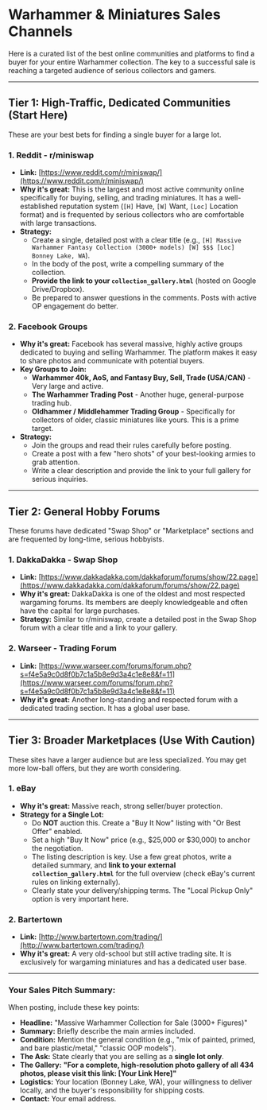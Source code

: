 # Warhammer & Miniatures Sales Channels

Here is a curated list of the best online communities and platforms to find a buyer for your entire Warhammer collection. The key to a successful sale is reaching a targeted audience of serious collectors and gamers.

---

## **Tier 1: High-Traffic, Dedicated Communities (Start Here)**

These are your best bets for finding a single buyer for a large lot.

### **1. Reddit - r/miniswap**
*   **Link:** [https://www.reddit.com/r/miniswap/](https://www.reddit.com/r/miniswap/)
*   **Why it's great:** This is the largest and most active community online specifically for buying, selling, and trading miniatures. It has a well-established reputation system (`[H]` Have, `[W]` Want, `[Loc]` Location format) and is frequented by serious collectors who are comfortable with large transactions.
*   **Strategy:**
    *   Create a single, detailed post with a clear title (e.g., `[H] Massive Warhammer Fantasy Collection (3000+ models) [W] $$$ [Loc] Bonney Lake, WA`).
    *   In the body of the post, write a compelling summary of the collection.
    *   **Provide the link to your `collection_gallery.html`** (hosted on Google Drive/Dropbox).
    *   Be prepared to answer questions in the comments. Posts with active OP engagement do better.

### **2. Facebook Groups**
*   **Why it's great:** Facebook has several massive, highly active groups dedicated to buying and selling Warhammer. The platform makes it easy to share photos and communicate with potential buyers.
*   **Key Groups to Join:**
    *   **Warhammer 40k, AoS, and Fantasy Buy, Sell, Trade (USA/CAN)** - Very large and active.
    *   **The Warhammer Trading Post** - Another huge, general-purpose trading hub.
    *   **Oldhammer / Middlehammer Trading Group** - Specifically for collectors of older, classic miniatures like yours. This is a prime target.
*   **Strategy:**
    *   Join the groups and read their rules carefully before posting.
    *   Create a post with a few "hero shots" of your best-looking armies to grab attention.
    *   Write a clear description and provide the link to your full gallery for serious inquiries.

---

## **Tier 2: General Hobby Forums**

These forums have dedicated "Swap Shop" or "Marketplace" sections and are frequented by long-time, serious hobbyists.

### **1. DakkaDakka - Swap Shop**
*   **Link:** [https://www.dakkadakka.com/dakkaforum/forums/show/22.page](https://www.dakkadakka.com/dakkaforum/forums/show/22.page)
*   **Why it's great:** DakkaDakka is one of the oldest and most respected wargaming forums. Its members are deeply knowledgeable and often have the capital for large purchases.
*   **Strategy:** Similar to r/miniswap, create a detailed post in the Swap Shop forum with a clear title and a link to your gallery.

### **2. Warseer - Trading Forum**
*   **Link:** [https://www.warseer.com/forums/forum.php?s=f4e5a9c0d8f0b7c1a5b8e9d3a4c1e8e8&f=11](https://www.warseer.com/forums/forum.php?s=f4e5a9c0d8f0b7c1a5b8e9d3a4c1e8e8&f=11)
*   **Why it's great:** Another long-standing and respected forum with a dedicated trading section. It has a global user base.

---

## **Tier 3: Broader Marketplaces (Use With Caution)**

These sites have a larger audience but are less specialized. You may get more low-ball offers, but they are worth considering.

### **1. eBay**
*   **Why it's great:** Massive reach, strong seller/buyer protection.
*   **Strategy for a Single Lot:**
    *   Do **NOT** auction this. Create a "Buy It Now" listing with "Or Best Offer" enabled.
    *   Set a high "Buy It Now" price (e.g., $25,000 or $30,000) to anchor the negotiation.
    *   The listing description is key. Use a few great photos, write a detailed summary, and **link to your external `collection_gallery.html`** for the full overview (check eBay's current rules on linking externally).
    *   Clearly state your delivery/shipping terms. The "Local Pickup Only" option is very important here.

### **2. Bartertown**
*   **Link:** [http://www.bartertown.com/trading/](http://www.bartertown.com/trading/)
*   **Why it's great:** A very old-school but still active trading site. It is exclusively for wargaming miniatures and has a dedicated user base.

---

### **Your Sales Pitch Summary:**

When posting, include these key points:
*   **Headline:** "Massive Warhammer Collection for Sale (3000+ Figures)"
*   **Summary:** Briefly describe the main armies included.
*   **Condition:** Mention the general condition (e.g., "mix of painted, primed, and bare plastic/metal," "classic OOP models").
*   **The Ask:** State clearly that you are selling as a **single lot only**.
*   **The Gallery:** **"For a complete, high-resolution photo gallery of all 434 photos, please visit this link: [Your Link Here]"**
*   **Logistics:** Your location (Bonney Lake, WA), your willingness to deliver locally, and the buyer's responsibility for shipping costs.
*   **Contact:** Your email address. 